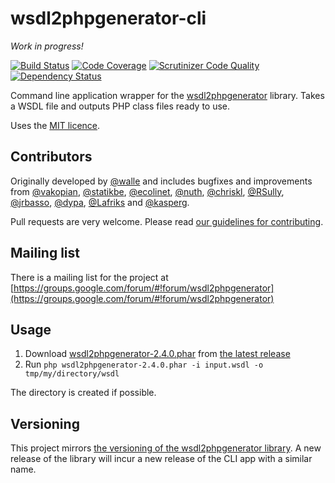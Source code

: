 # wsdl2phpgenerator-cli 

*Work in progress!* 

[![Build Status](https://travis-ci.org/wsdl2phpgenerator/wsdl2phpgenerator-cli.svg?branch=3.x)](https://travis-ci.org/wsdl2phpgenerator/wsdl2phpgenerator-cli)
[![Code Coverage](https://scrutinizer-ci.com/g/wsdl2phpgenerator/wsdl2phpgenerator-cli/badges/coverage.png?b=3.x)](https://scrutinizer-ci.com/g/wsdl2phpgenerator/wsdl2phpgenerator-cli/?branch=3.x)
[![Scrutinizer Code Quality](https://scrutinizer-ci.com/g/wsdl2phpgenerator/wsdl2phpgenerator-cli/badges/quality-score.png?b=3.x)](https://scrutinizer-ci.com/g/wsdl2phpgenerator/wsdl2phpgenerator-cli/?branch=3.x)
[![Dependency Status](https://www.versioneye.com/user/projects/53c4ab1b617ed40453000073/badge.svg)](https://www.versioneye.com/user/projects/53c4ab1b617ed40453000073)

Command line application wrapper for the [wsdl2phpgenerator](https://github.com/wsdl2phpgenerator/wsdl2phpgenerator) library. Takes a WSDL file and outputs PHP class files ready to use.

Uses the [MIT licence](http://www.opensource.org/licenses/mit-license.php).

## Contributors
Originally developed by [@walle](https://github.com/walle) and includes bugfixes and improvements from [@vakopian](https://github.com/vakopian), [@statikbe](https://github.com/statikbe/),
[@ecolinet](https://github.com/ecolinet), [@nuth](https://github.com/nuth/), [@chriskl](https://github.com/chriskl/), [@RSully](https://github.com/RSully/), [@jrbasso](https://github.com/jrbasso/),
[@dypa](https://github.com/dypa/), [@Lafriks](https://github.com/Lafriks/) and [@kasperg](https://github.com/kasperg/).

Pull requests are very welcome. Please read [our guidelines for contributing](https://github.com/wsdl2phpgenerator/wsdl2phpgenerator/blob/master/CONTRIBUTING.md).

## Mailing list

There is a mailing list for the project at [https://groups.google.com/forum/#!forum/wsdl2phpgenerator](https://groups.google.com/forum/#!forum/wsdl2phpgenerator)

## Usage

1. Download [wsdl2phpgenerator-2.4.0.phar](https://github.com/wsdl2phpgenerator/wsdl2phpgenerator/releases/download/2.4.0/wsdl2phpgenerator-2.4.0.phar) from [the latest release](https://github.com/wsdl2phpgenerator/wsdl2phpgenerator/releases/latest)
1. Run `php wsdl2phpgenerator-2.4.0.phar -i input.wsdl -o tmp/my/directory/wsdl`

The directory is created if possible.


## Versioning

This project mirrors [the versioning of the wsdl2phpgenerator library](https://github.com/wsdl2phpgenerator/wsdl2phpgenerator#versioning). A new release of the library will incur a new release of the CLI app with a similar name.
